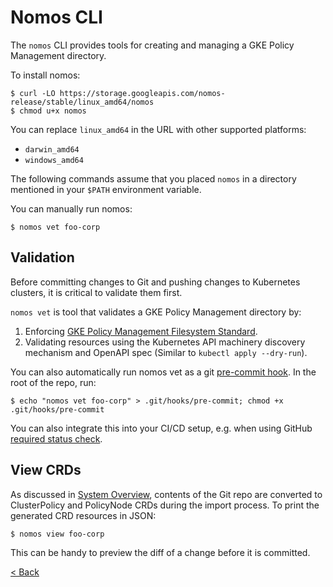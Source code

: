 # Nomos CLI

The `nomos` CLI provides tools for creating and managing a GKE Policy Management directory.

To install nomos:

```console
$ curl -LO https://storage.googleapis.com/nomos-release/stable/linux_amd64/nomos
$ chmod u+x nomos
```

You can replace `linux_amd64` in the URL with other supported platforms:

*   `darwin_amd64`
*   `windows_amd64`

The following commands assume that you placed `nomos` in a directory
mentioned in your `$PATH` environment variable.

You can manually run nomos:

```console
$ nomos vet foo-corp
```

## Validation

Before committing changes to Git and pushing changes to Kubernetes clusters, it
is critical to validate them first.

`nomos vet` is tool that validates a GKE Policy Management directory by:

1.  Enforcing
    [GKE Policy Management Filesystem Standard](overview.md#filesystem-standard).
2.  Validating resources using the Kubernetes API machinery discovery mechanism
    and OpenAPI spec (Similar to `kubectl apply --dry-run`).


You can also automatically run nomos vet as a git
[pre-commit hook](https://git-scm.com/book/en/v2/Customizing-Git-Git-Hooks). In
the root of the repo, run:

```console
$ echo "nomos vet foo-corp" > .git/hooks/pre-commit; chmod +x .git/hooks/pre-commit
```

You can also integrate this into your CI/CD setup, e.g. when using GitHub
[required status check](https://help.github.com/articles/about-required-status-checks/).

## View CRDs

As discussed in [System Overview](system_overview.md), contents of the Git repo
are converted to ClusterPolicy and PolicyNode CRDs during the import process. To
print the generated CRD resources in JSON:

```console
$ nomos view foo-corp
```

This can be handy to preview the diff of a change before it is committed.

[< Back](../../README.md)
